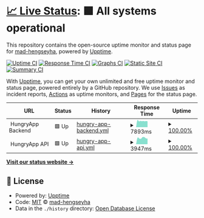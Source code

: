 # [📈 Live Status](https://mad-hengseyha.github.io/hungry-app-status): <!--live status--> **🟩 All systems operational**

This repository contains the open-source uptime monitor and status page for [mad-hengseyha](https://mad-hengseyha.github.io/hungry-app-status), powered by [Upptime](https://github.com/upptime/upptime).

[![Uptime CI](https://github.com/mad-hengseyha/hungry-app-status/workflows/Uptime%20CI/badge.svg)](https://github.com/mad-hengseyha/hungry-app-status/actions?query=workflow%3A%22Uptime+CI%22)
[![Response Time CI](https://github.com/mad-hengseyha/hungry-app-status/workflows/Response%20Time%20CI/badge.svg)](https://github.com/mad-hengseyha/hungry-app-status/actions?query=workflow%3A%22Response+Time+CI%22)
[![Graphs CI](https://github.com/mad-hengseyha/hungry-app-status/workflows/Graphs%20CI/badge.svg)](https://github.com/mad-hengseyha/hungry-app-status/actions?query=workflow%3A%22Graphs+CI%22)
[![Static Site CI](https://github.com/mad-hengseyha/hungry-app-status/workflows/Static%20Site%20CI/badge.svg)](https://github.com/mad-hengseyha/hungry-app-status/actions?query=workflow%3A%22Static+Site+CI%22)
[![Summary CI](https://github.com/mad-hengseyha/hungry-app-status/workflows/Summary%20CI/badge.svg)](https://github.com/mad-hengseyha/hungry-app-status/actions?query=workflow%3A%22Summary+CI%22)

With [Upptime](https://upptime.js.org), you can get your own unlimited and free uptime monitor and status page, powered entirely by a GitHub repository. We use [Issues](https://github.com/mad-hengseyha/hungry-app-status/issues) as incident reports, [Actions](https://github.com/mad-hengseyha/hungry-app-status/actions) as uptime monitors, and [Pages](https://mad-hengseyha.github.io/hungry-app-status) for the status page.

<!--start: status pages-->
<!-- This summary is generated by Upptime (https://github.com/upptime/upptime) -->
<!-- Do not edit this manually, your changes will be overwritten -->
<!-- prettier-ignore -->
| URL | Status | History | Response Time | Uptime |
| --- | ------ | ------- | ------------- | ------ |
| <img alt="" src="https://assets.website-files.com/615a7301656c0a8be70fc9b1/620dcb90a7f4744361044a28_hungryapp-secondary-logo-no-border-01.svg" height="13"> HungryApp Backend | 🟩 Up | [hungry-app-backend.yml](https://github.com/mad-hengseyha/hungry-app-status/commits/HEAD/history/hungry-app-backend.yml) | <details><summary><img alt="Response time graph" src="./graphs/hungry-app-backend/response-time-week.png" height="20"> 7893ms</summary><br><a href="https://status.hungryapp.asia/history/hungry-app-backend"><img alt="Response time 8749" src="https://img.shields.io/endpoint?url=https%3A%2F%2Fraw.githubusercontent.com%2Fmad-hengseyha%2Fhungry-app-status%2FHEAD%2Fapi%2Fhungry-app-backend%2Fresponse-time.json"></a><br><a href="https://status.hungryapp.asia/history/hungry-app-backend"><img alt="24-hour response time 8031" src="https://img.shields.io/endpoint?url=https%3A%2F%2Fraw.githubusercontent.com%2Fmad-hengseyha%2Fhungry-app-status%2FHEAD%2Fapi%2Fhungry-app-backend%2Fresponse-time-day.json"></a><br><a href="https://status.hungryapp.asia/history/hungry-app-backend"><img alt="7-day response time 7893" src="https://img.shields.io/endpoint?url=https%3A%2F%2Fraw.githubusercontent.com%2Fmad-hengseyha%2Fhungry-app-status%2FHEAD%2Fapi%2Fhungry-app-backend%2Fresponse-time-week.json"></a><br><a href="https://status.hungryapp.asia/history/hungry-app-backend"><img alt="30-day response time 9177" src="https://img.shields.io/endpoint?url=https%3A%2F%2Fraw.githubusercontent.com%2Fmad-hengseyha%2Fhungry-app-status%2FHEAD%2Fapi%2Fhungry-app-backend%2Fresponse-time-month.json"></a><br><a href="https://status.hungryapp.asia/history/hungry-app-backend"><img alt="1-year response time 9206" src="https://img.shields.io/endpoint?url=https%3A%2F%2Fraw.githubusercontent.com%2Fmad-hengseyha%2Fhungry-app-status%2FHEAD%2Fapi%2Fhungry-app-backend%2Fresponse-time-year.json"></a></details> | <details><summary><a href="https://status.hungryapp.asia/history/hungry-app-backend">100.00%</a></summary><a href="https://status.hungryapp.asia/history/hungry-app-backend"><img alt="All-time uptime 99.54%" src="https://img.shields.io/endpoint?url=https%3A%2F%2Fraw.githubusercontent.com%2Fmad-hengseyha%2Fhungry-app-status%2FHEAD%2Fapi%2Fhungry-app-backend%2Fuptime.json"></a><br><a href="https://status.hungryapp.asia/history/hungry-app-backend"><img alt="24-hour uptime 100.00%" src="https://img.shields.io/endpoint?url=https%3A%2F%2Fraw.githubusercontent.com%2Fmad-hengseyha%2Fhungry-app-status%2FHEAD%2Fapi%2Fhungry-app-backend%2Fuptime-day.json"></a><br><a href="https://status.hungryapp.asia/history/hungry-app-backend"><img alt="7-day uptime 100.00%" src="https://img.shields.io/endpoint?url=https%3A%2F%2Fraw.githubusercontent.com%2Fmad-hengseyha%2Fhungry-app-status%2FHEAD%2Fapi%2Fhungry-app-backend%2Fuptime-week.json"></a><br><a href="https://status.hungryapp.asia/history/hungry-app-backend"><img alt="30-day uptime 100.00%" src="https://img.shields.io/endpoint?url=https%3A%2F%2Fraw.githubusercontent.com%2Fmad-hengseyha%2Fhungry-app-status%2FHEAD%2Fapi%2Fhungry-app-backend%2Fuptime-month.json"></a><br><a href="https://status.hungryapp.asia/history/hungry-app-backend"><img alt="1-year uptime 99.48%" src="https://img.shields.io/endpoint?url=https%3A%2F%2Fraw.githubusercontent.com%2Fmad-hengseyha%2Fhungry-app-status%2FHEAD%2Fapi%2Fhungry-app-backend%2Fuptime-year.json"></a></details>
| <img alt="" src="https://assets.website-files.com/615a7301656c0a8be70fc9b1/620dcb90a7f4744361044a28_hungryapp-secondary-logo-no-border-01.svg" height="13"> HungryApp API | 🟩 Up | [hungry-app-api.yml](https://github.com/mad-hengseyha/hungry-app-status/commits/HEAD/history/hungry-app-api.yml) | <details><summary><img alt="Response time graph" src="./graphs/hungry-app-api/response-time-week.png" height="20"> 3947ms</summary><br><a href="https://status.hungryapp.asia/history/hungry-app-api"><img alt="Response time 4576" src="https://img.shields.io/endpoint?url=https%3A%2F%2Fraw.githubusercontent.com%2Fmad-hengseyha%2Fhungry-app-status%2FHEAD%2Fapi%2Fhungry-app-api%2Fresponse-time.json"></a><br><a href="https://status.hungryapp.asia/history/hungry-app-api"><img alt="24-hour response time 3666" src="https://img.shields.io/endpoint?url=https%3A%2F%2Fraw.githubusercontent.com%2Fmad-hengseyha%2Fhungry-app-status%2FHEAD%2Fapi%2Fhungry-app-api%2Fresponse-time-day.json"></a><br><a href="https://status.hungryapp.asia/history/hungry-app-api"><img alt="7-day response time 3947" src="https://img.shields.io/endpoint?url=https%3A%2F%2Fraw.githubusercontent.com%2Fmad-hengseyha%2Fhungry-app-status%2FHEAD%2Fapi%2Fhungry-app-api%2Fresponse-time-week.json"></a><br><a href="https://status.hungryapp.asia/history/hungry-app-api"><img alt="30-day response time 4020" src="https://img.shields.io/endpoint?url=https%3A%2F%2Fraw.githubusercontent.com%2Fmad-hengseyha%2Fhungry-app-status%2FHEAD%2Fapi%2Fhungry-app-api%2Fresponse-time-month.json"></a><br><a href="https://status.hungryapp.asia/history/hungry-app-api"><img alt="1-year response time 4835" src="https://img.shields.io/endpoint?url=https%3A%2F%2Fraw.githubusercontent.com%2Fmad-hengseyha%2Fhungry-app-status%2FHEAD%2Fapi%2Fhungry-app-api%2Fresponse-time-year.json"></a></details> | <details><summary><a href="https://status.hungryapp.asia/history/hungry-app-api">100.00%</a></summary><a href="https://status.hungryapp.asia/history/hungry-app-api"><img alt="All-time uptime 99.59%" src="https://img.shields.io/endpoint?url=https%3A%2F%2Fraw.githubusercontent.com%2Fmad-hengseyha%2Fhungry-app-status%2FHEAD%2Fapi%2Fhungry-app-api%2Fuptime.json"></a><br><a href="https://status.hungryapp.asia/history/hungry-app-api"><img alt="24-hour uptime 100.00%" src="https://img.shields.io/endpoint?url=https%3A%2F%2Fraw.githubusercontent.com%2Fmad-hengseyha%2Fhungry-app-status%2FHEAD%2Fapi%2Fhungry-app-api%2Fuptime-day.json"></a><br><a href="https://status.hungryapp.asia/history/hungry-app-api"><img alt="7-day uptime 100.00%" src="https://img.shields.io/endpoint?url=https%3A%2F%2Fraw.githubusercontent.com%2Fmad-hengseyha%2Fhungry-app-status%2FHEAD%2Fapi%2Fhungry-app-api%2Fuptime-week.json"></a><br><a href="https://status.hungryapp.asia/history/hungry-app-api"><img alt="30-day uptime 100.00%" src="https://img.shields.io/endpoint?url=https%3A%2F%2Fraw.githubusercontent.com%2Fmad-hengseyha%2Fhungry-app-status%2FHEAD%2Fapi%2Fhungry-app-api%2Fuptime-month.json"></a><br><a href="https://status.hungryapp.asia/history/hungry-app-api"><img alt="1-year uptime 99.53%" src="https://img.shields.io/endpoint?url=https%3A%2F%2Fraw.githubusercontent.com%2Fmad-hengseyha%2Fhungry-app-status%2FHEAD%2Fapi%2Fhungry-app-api%2Fuptime-year.json"></a></details>

<!--end: status pages-->

[**Visit our status website →**](https://mad-hengseyha.github.io/hungry-app-status)

## 📄 License

- Powered by: [Upptime](https://github.com/upptime/upptime)
- Code: [MIT](./LICENSE) © [mad-hengseyha](https://mad-hengseyha.github.io/hungry-app-status)
- Data in the `./history` directory: [Open Database License](https://opendatacommons.org/licenses/odbl/1-0/)
